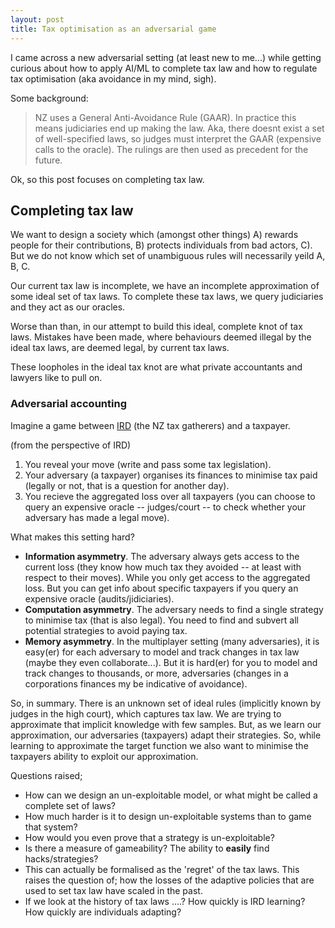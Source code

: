 ```yaml
---
layout: post
title: Tax optimisation as an adversarial game
---
```


I came across a new adversarial setting (at least new to me...) while getting curious about how to apply AI/ML to complete tax law and how to regulate tax optimisation (aka avoidance in my mind, sigh).

Some background:

> NZ uses a General Anti-Avoidance Rule (GAAR). In practice this means judiciaries end up making the law. Aka, there doesnt exist a set of well-specified laws, so judges must interpret the GAAR (expensive calls to the oracle). The rulings are then used as precedent for the future.

Ok, so this post focuses on completing tax law. 

## Completing tax law

We want to design a society which (amongst other things) A) rewards people for their contributions, B) protects individuals from bad actors, C). But we do not know which set of unambiguous rules will necessarily yeild A, B, C.

Our current tax law is incomplete, we have an incomplete approximation of some ideal set of tax laws. To complete these tax laws, we query judiciaries and they act as our oracles.

Worse than than, in our attempt to build this ideal, complete knot of tax laws. Mistakes have been made, where behaviours deemed illegal by the ideal tax laws, are deemed legal, by current tax laws.

<!-- We occasionally see these cases resolved by a high court. -->

These loopholes in the ideal tax knot are what private accountants and lawyers like to pull on.

### Adversarial accounting

Imagine a game between [IRD](https://www.ird.govt.nz/) (the NZ tax gatherers) and a taxpayer. 

(from the perspective of IRD)

1. You reveal your move (write and pass some tax legislation).
2. Your adversary (a taxpayer) organises its finances to minimise tax paid (legally or not, that is a question for another day).
3. You recieve the aggregated loss over all taxpayers (you can choose to query an expensive oracle -- judges/court -- to check whether your adversary has made a legal move).

What makes this setting hard?
- __Information asymmetry__. The adversary always gets access to the current loss (they know how much tax they avoided -- at least with respect to their moves). While you only get access to the aggregated loss. But you can get info about specific taxpayers if you query an expensive oracle (audits/jidiciaries).
- __Computation asymmetry__. The adversary needs to find a single strategy to minimise tax (that is also legal). You need to find and subvert all potential strategies to avoid paying tax.
- __Memory asymmetry__. In the multiplayer setting (many adversaries), it is easy(er) for each adversary to model and track changes in tax law (maybe they even collaborate...). But it is hard(er) for you to model and track changes to thousands, or more, adversaries (changes in a corporations finances my be indicative of avoidance).

<!-- ### Related: Adversarial examples

What if you know that your adversary is going to be given your current model? How would you design your model given that information? Design a model so that it is stable under an informed adversarial attack. -->

<!-- The loss is revealed to the adversary (they avoided $x$ dollars of tax).  -->

So, in summary. There is an unknown set of ideal rules (implicitly known by judges in the high court), which captures tax law. We are trying to approximate that implicit knowledge with few samples. But, as we learn our approximation, our adversaries (taxpayers) adapt their strategies. So, while learning to approximate the target function we also want to minimise the taxpayers ability to exploit our approximation.

Questions raised;

* How can we design an un-exploitable model, or what might be called a complete set of laws?
* How much harder is it to design un-exploitable systems than to game that system?
* How would you even prove that a strategy is un-exploitable?
* Is there a measure of gameability? The ability to __easily__ find hacks/strategies?
* This can actually be formalised as the 'regret' of the tax laws. This raises the question of; how the losses of the adaptive policies that are used to set tax law have scaled in the past.
* If we look at the history of tax laws ....? How quickly is IRD learning? How quickly are individuals adapting?

